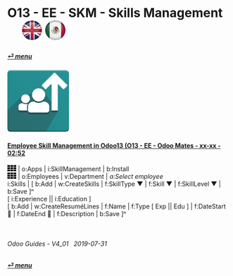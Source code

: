 # O13 - EE - SKM - Skills Management &nbsp;&nbsp;&nbsp;&nbsp; [![en-uk](/doc/img/en-uk_flag_button_small.png)](/en-uk/o13/ee/skm/en-uk-o13-ee-skm-skills-guides.md) [ ![es-mx](/doc/img/es-mx_flag_button_small.png)](/es-mx/o13/ee/skm/es-mx-o13-ee-skm-skills-guides.md)
#### [_&#x23CE; menu_](/en-uk/o13/ee/en-uk-o13-ee-guides-menu.md)  
### ![skm](/doc/img/hr_skills.png)

#### [Employee Skill Management in Odoo13 (O13 - EE - Odoo Mates - xx-xx - 02:52](https://youtube.com/embed/E09XNr7hhYE?autoplay=1&start=0&end=0&rel=0)  
![apps](/doc/img/apps.png) | o:Apps | i:SkillManagement | b:Install  
![apps](/doc/img/apps.png) | o:Employees | v:Department | _a:Select employee_  
i:Skills | \[ b:Add | w:CreateSkills | f:SkillType &#x25BC; | f:Skill &#x25BC; | f:SkillLevel &#x25BC; | b:Save \]&#x207F;  
\[ i:Experience || i:Education \]  
\[ b:Add | w:CreateResuméLines | f:Name | f:Type \[ Exp || Edu \] | f:DateStart &#x1F4C5; | f:DateEnd &#x1F4C5; | f:Description | b:Save \]&#x207F;  

<br>

###### Odoo Guides - V4_01 &nbsp; 2019-07-31  
**[_&#x23CE; menu_](/en-uk/o13/ee/en-uk-o13-ee-guides-menu.md)**  

